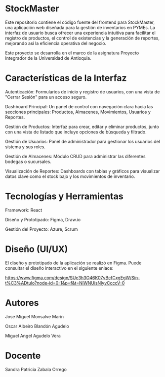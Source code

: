 # StockMaster

Este repositorio contiene el código fuente del frontend para StockMaster, una aplicación web diseñada para la gestión de inventarios en PYMEs. La interfaz de usuario busca ofrecer una experiencia intuitiva para facilitar el registro de productos, el control de existencias y la generación de reportes, mejorando así la eficiencia operativa del negocio.

Este proyecto se desarrolla en el marco de la asignatura Proyecto Integrador de la Universidad de Antioquia. 



# Características de la Interfaz

Autenticación: Formularios de inicio y registro de usuarios, con una vista de "Cerrar Sesión" para un acceso seguro.

Dashboard Principal: Un panel de control con navegación clara hacia las secciones principales: Productos, Almacenes, Movimientos, Usuarios y Reportes.

Gestión de Productos: Interfaz para crear, editar y eliminar productos, junto con una vista de listado que incluye opciones de búsqueda y filtrado.

Gestión de Usuarios: Panel de administrador para gestionar los usuarios del sistema y sus roles.

Gestión de Almacenes: Módulo CRUD para administrar las diferentes bodegas o sucursales.

Visualización de Reportes: Dashboards con tablas y gráficos para visualizar datos clave como el stock bajo y los movimientos de inventario.

# Tecnologías y Herramientas

Framework: React

Diseño y Prototipado: Figma, Draw.io 

Gestión del Proyecto: Azure, Scrum 

# Diseño (UI/UX)
El diseño y prototipado de la aplicación se realizó en Figma. Puede consultar el diseño interactivo en el siguiente enlace: 

https://www.figma.com/design/SUe3h3O46K07vBcfCxgEgW/Sin-t%C3%ADtulo?node-id=0-1&p=f&t=NIWNUisNlyvCcccV-0 

# Autores
Jose Miguel Monsalve Marín

Oscar Albeiro Blandón Agudelo

Miguel Angel Agudelo Vera

# Docente

Sandra Patricia Zabala Orrego
